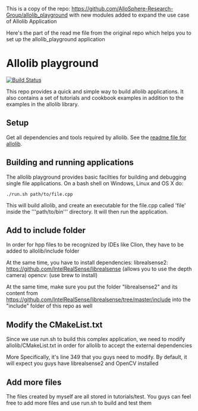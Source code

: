 This is a copy of the repo: https://github.com/AlloSphere-Research-Group/allolib_playground with new modules added to
expand the use case of Allolib Application

Here's the part of the read me file from the original repo which helps you to set up the allolib_playground application

# Allolib playground

[![Build Status](https://travis-ci.org/AlloSphere-Research-Group/allolib_playground.svg?branch=master)](https://travis-ci.org/AlloSphere-Research-Group/allolib_playground)

This repo provides a quick and simple way to build allolib applications. It also contains a set of tutorials and
cookbook examples in addition to the examples in the allolib library.

## Setup

Get all dependencies and tools required by allolib. See
the [readme file for allolib](https://github.com/AlloSphere-Research-Group/allolib/blob/master/readme.md).

## Building and running applications

The allolib playground provides basic facilties for building and debugging single file applications. On a bash shell on
Windows, Linux and OS X do:

    ./run.sh path/to/file.cpp

This will build allolib, and create an executable for the file.cpp called 'file' inside the '''path/to/bin''' directory.
It will then run the application.

## Add to include folder

In order for hpp files to be recognized by IDEs like Clion, they have to be added to allolib/include folder

At the same time, you have to install dependencies:
librealsense2: https://github.com/IntelRealSense/librealsense (allows you to use the depth camera)
opencv: (use brew to install)

At the same time, make sure you put the folder "librealsense2" and its content from
https://github.com/IntelRealSense/librealsense/tree/master/include into the "include" folder of this repo as well

## Modify the CMakeList.txt

Since we use run.sh to build this complex application, we need to modify allolib/CMakeList.txt in order for allolib to
accept the external dependencies

More Specifically, it's line 349 that you guys need to modify. By default, it will expect you guys have librealsense2
and OpenCV installed

## Add more files

The files created by myself are all stored in tutorials/test. You guys can feel free to add more files and use run.sh to
build and test them

